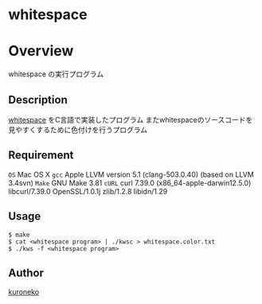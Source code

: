 whitespace
====

# Overview

whitespace の実行プログラム

## Description

[whitespace](http://compsoc.dur.ac.uk/whitespace/) をC言語で実装したプログラム
またwhitespaceのソースコードを見やすくするために色付けを行うプログラム

## Requirement

`OS` Mac OS X
`gcc` Apple LLVM version 5.1 (clang-503.0.40) (based on LLVM 3.4svn)
`Make` GNU Make 3.81
`cURL` curl 7.39.0 (x86_64-apple-darwin12.5.0) libcurl/7.39.0 OpenSSL/1.0.1j zlib/1.2.8 libidn/1.29

## Usage

	$ make
	$ cat <whitespace program> | ./kwsc > whitespace.color.txt
	$ ./kws -f <whitespace program>

## Author

[kuroneko](https://github.com/amu-kuroneko)